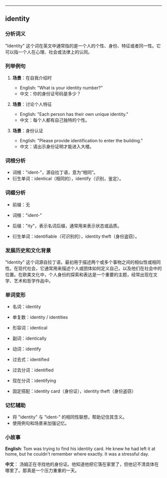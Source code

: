 
---------------
## identity
### 分析词义
"Identity" 这个词在英文中通常指的是一个人的个性、身份、特征或者同一性。它可以指一个人在心理、社会或法律上的认同。

### 列举例句
1. **场景**：在自我介绍时
   - English: "What is your identity number?"
   - 中文：你的身份证号码是多少？

2. **场景**：讨论个人特征
   - English: "Each person has their own unique identity."
   - 中文：每个人都有自己独特的个性。

3. **场景**：身份认证
   - English: "Please provide identification to enter the building."
   - 中文：请出示身份证明才能进入大楼。

### 词根分析
- 词根："ident-"，源自拉丁语，意为“相同”。
- 衍生单词：identical（相同的），identify（识别，鉴定）。

### 词缀分析
- 前缀：无
- 词根："ident-"
- 后缀："ity"，表示名词后缀，通常用来表示状态或品质。

- 衍生单词：identifiable（可识别的），identity theft（身份盗窃）。

### 发展历史和文化背景
"Identity" 这个词源自拉丁语，最初用于描述两个或多个事物之间的相似性或相同性。在现代社会，它通常用来描述个人或团体如何定义自己，以及他们在社会中的位置。在欧美文化中，个人身份的探索和表达是一个重要的主题，经常出现在文学、艺术和哲学作品中。

### 单词变形
- 名词：identity
- 单复数：identity / identities
- 形容词：identical
- 副词：identically
- 动词：identify
- 过去式：identified
- 过去分词：identified
- 现在分词：identifying

- 固定搭配：identity card（身份证），identity theft（身份盗窃）

### 记忆辅助
- 将 "identity" 与 "ident-" 的相同性联想，帮助记住其含义。
- 使用例句和场景来加强记忆。

### 小故事
**English**: 
Tom was trying to find his identity card. He knew he had left it at home, but he couldn't remember where exactly. It was a stressful day.

**中文**：
汤姆正在寻找他的身份证。他知道他把它落在家里了，但他记不清具体在哪里了。那真是一个压力重重的一天。

